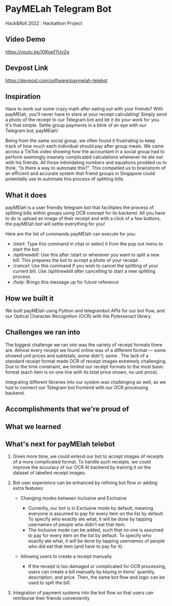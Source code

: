 # PayMELah Telegram Bot
Hack&Roll 2022 : Hackathon Project

## Video Demo
https://youtu.be/XIKgpFfUy2g

## Devpost Link
https://devpost.com/software/paymelah-telebot

## Inspiration
Have to work out some crazy math after eating out with your friends? With payMElah, you'll never have to stare at your receipt calculating! Simply send a photo of the receipt to our Telegram bot and let it do your work for you. It's that simple. Settle group payments in a blink of an eye with our Telegram bot, payMElah! 

Being from the same social group, we often found it frustrating to keep track of how much each individual should pay after group meals. We came across a TikTok video showing how the accountant in a social group had to perform seemingly insanely complicated calculations whenever he ate out with his friends. All those intimidating numbers and equations prodded us to think, "Is there a way to automate this?". This compelled us to brainstorm of an efficient and accurate system that friend groups in Singapore could potentially use to automate this process of splitting bills. 

## What it does
payMElah is  a user friendly telegram bot that facilitates the process of splitting bills within groups using OCR concept for its backend. All you have to do is upload an image of their receipt and with a click of a few buttons, the payMElah bot will settle everything for you! 

Here are the list of commands payMElah can execute for you:
- */start*: Type this command in chat or select it from the pop out menu to start the bot
- */splitnewbill*: Use this after /start or whenever you want to split a new bill. This prepares the bot to accept a photo of your receipt.
- */cancel*: Use this command if you wish to cancel the splitting of your current bill. Use /splitnewbill after cancelling to start a new splitting process.
- */help*: Brings this message up for future reference

## How we built it
We built payMElah using Python and telegrambot APIs for our bot flow, and our Optical Character Recognition (OCR) with the Pytesseract library.  

## Challenges we ran into
The biggest challenge we ran into was the variety of receipt formats there are. Almost every receipt we found online was of a different format — some showed unit prices and subtotals, some didn't; some . The lack of a standard receipt format made OCR of receipt images extremely challenging. Due to the time constraint, we limited our receipt formats to the most basic format (each item is on one line with its total price shown, no unit price).

Integrating different libraries into our system was challenging as well, as we had to connect our Telegram bot frontend with our OCR processing backend. 

## Accomplishments that we're proud of

## What we learned

## What's next for payMElah telebot
1. Given more time, we could extend our bot to accept images of receipts of a more complicated format. To handle such receipts, we could improve the accuracy of our OCR AI backend by training it on the dataset of labelled receipt images.
2. Bot user experience can be enhanced by refining bot flow or adding extra features:

    * Changing modes between Inclusive and Exclusive
        * Currently, our bot is in Exclusive mode by default, meaning everyone is assumed to pay for every item on the list by default. To specify who exactly ate what, it will be done by tapping usernames of people who didn't eat that item. 
        * The Inclusive mode can be added, such that no one is assumed to pay for every item on the list by default. To specify who exactly ate what, it will be done by tapping usernames of people who did eat that item (and have to pay for it).

    * Allowing users to create a receipt manually
        * If the receipt is too damaged or complicated for OCR processing, users can create a bill manually by keying in items' quantity, description, and price. Then, the same bot flow and logic can be used to split the bill.

3. Integration of payment systems into the bot flow so that users can reimburse their friends conveniently
